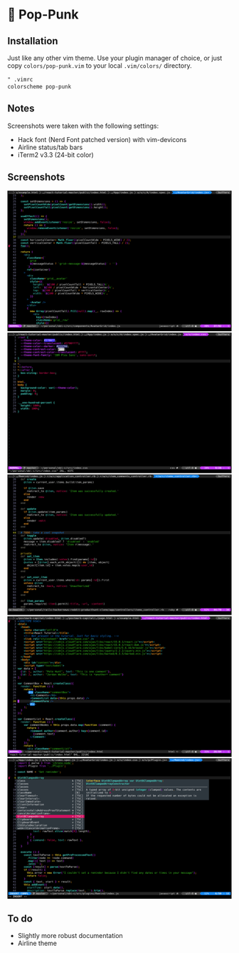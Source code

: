 # 🎸 Pop-Punk

## Installation

Just like any other vim theme.  Use your plugin manager of choice, or
just copy `colors/pop-punk.vim` to your local `.vim/colors/` directory.

```vim
" .vimrc
colorscheme pop-punk
```

## Notes

Screenshots were taken with the following settings:

* Hack font (Nerd Font patched version) with vim-devicons
* Airline status/tab bars
* iTerm2 v3.3 (24-bit color)

## Screenshots

![jsx](assets/jsx.png)
![css](assets/css.png)
![ruby](assets/ruby.png)
![html](assets/html.png)
![popup](assets/popup.png)

## To do

* Slightly more robust documentation
* Airline theme
